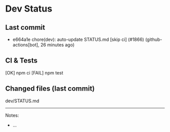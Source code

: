 # Dev Status

## Last commit
- e664a1e chore(dev): auto-update STATUS.md [skip ci] (#1866) (github-actions[bot], 26 minutes ago)
## CI & Tests
[OK] npm ci
[FAIL] npm test

## Changed files (last commit)
dev/STATUS.md

---
Notes:
- ...
